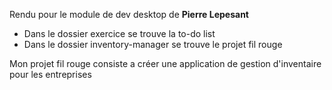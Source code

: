 Rendu pour le module de dev desktop de **Pierre Lepesant**
- Dans le dossier exercice se trouve la to-do list 
- Dans le dossier inventory-manager se trouve le projet fil rouge

Mon projet fil rouge consiste a créer une application de gestion d'inventaire pour les entreprises
